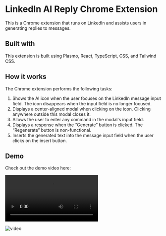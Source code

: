 # LinkedIn AI Reply Chrome Extension

This is a Chrome extension that runs on LinkedIn and assists users in generating replies to messages.

## Built with

This extension is built using Plasmo, React, TypeScript, CSS, and Tailwind CSS.

## How it works

The Chrome extension performs the following tasks:

1. Shows the AI icon when the user focuses on the LinkedIn message input field. The icon disappears when the input field is no longer focused.
2. Displays a center-aligned modal when clicking on the icon. Clicking anywhere outside this modal closes it.
3. Allows the user to enter any command in the modal's input field.
4. Displays a response when the “Generate” button is clicked. The “Regenerate” button is non-functional.
5. Inserts the generated text into the message input field when the user clicks on the insert button.

## Demo

Check out the demo video here:

![LinkedIn AI Reply Chrome Extension](./video_recording.mp4)

![video](https://www.awesomescreenshot.com/video/25470877?key=065cca952df8370d0233cd7415eb3828)
